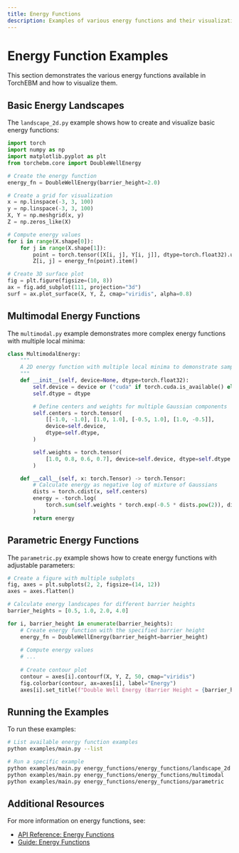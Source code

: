 ```yaml
---
title: Energy Functions
description: Examples of various energy functions and their visualization
---
```


# Energy Function Examples

This section demonstrates the various energy functions available in TorchEBM and how to visualize them.

## Basic Energy Landscapes

The `landscape_2d.py` example shows how to create and visualize basic energy functions:

```python
import torch
import numpy as np
import matplotlib.pyplot as plt
from torchebm.core import DoubleWellEnergy

# Create the energy function
energy_fn = DoubleWellEnergy(barrier_height=2.0)

# Create a grid for visualization
x = np.linspace(-3, 3, 100)
y = np.linspace(-3, 3, 100)
X, Y = np.meshgrid(x, y)
Z = np.zeros_like(X)

# Compute energy values
for i in range(X.shape[0]):
    for j in range(X.shape[1]):
        point = torch.tensor([X[i, j], Y[i, j]], dtype=torch.float32).unsqueeze(0)
        Z[i, j] = energy_fn(point).item()

# Create 3D surface plot
fig = plt.figure(figsize=(10, 8))
ax = fig.add_subplot(111, projection="3d")
surf = ax.plot_surface(X, Y, Z, cmap="viridis", alpha=0.8)
```

## Multimodal Energy Functions

The `multimodal.py` example demonstrates more complex energy functions with multiple local minima:

```python
class MultimodalEnergy:
    """
    A 2D energy function with multiple local minima to demonstrate sampling behavior.
    """
    def __init__(self, device=None, dtype=torch.float32):
        self.device = device or ("cuda" if torch.cuda.is_available() else "cpu")
        self.dtype = dtype

        # Define centers and weights for multiple Gaussian components
        self.centers = torch.tensor(
            [[-1.0, -1.0], [1.0, 1.0], [-0.5, 1.0], [1.0, -0.5]],
            device=self.device,
            dtype=self.dtype,
        )

        self.weights = torch.tensor(
            [1.0, 0.8, 0.6, 0.7], device=self.device, dtype=self.dtype
        )

    def __call__(self, x: torch.Tensor) -> torch.Tensor:
        # Calculate energy as negative log of mixture of Gaussians
        dists = torch.cdist(x, self.centers)
        energy = -torch.log(
            torch.sum(self.weights * torch.exp(-0.5 * dists.pow(2)), dim=-1)
        )
        return energy
```

## Parametric Energy Functions

The `parametric.py` example shows how to create energy functions with adjustable parameters:

```python
# Create a figure with multiple subplots
fig, axes = plt.subplots(2, 2, figsize=(14, 12))
axes = axes.flatten()

# Calculate energy landscapes for different barrier heights
barrier_heights = [0.5, 1.0, 2.0, 4.0]

for i, barrier_height in enumerate(barrier_heights):
    # Create energy function with the specified barrier height
    energy_fn = DoubleWellEnergy(barrier_height=barrier_height)
    
    # Compute energy values
    # ...
    
    # Create contour plot
    contour = axes[i].contourf(X, Y, Z, 50, cmap="viridis")
    fig.colorbar(contour, ax=axes[i], label="Energy")
    axes[i].set_title(f"Double Well Energy (Barrier Height = {barrier_height})")
```

## Running the Examples

To run these examples:

```bash
# List available energy function examples
python examples/main.py --list

# Run a specific example
python examples/main.py energy_functions/energy_functions/landscape_2d
python examples/main.py energy_functions/energy_functions/multimodal
python examples/main.py energy_functions/energy_functions/parametric
```

## Additional Resources

For more information on energy functions, see:

- [API Reference: Energy Functions](../../api/torchebm/core/energy_function/index.md)
- [Guide: Energy Functions](../../guides/energy_functions.md) 